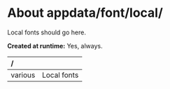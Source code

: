﻿# About appdata/font/local/
Local fonts should go here.

**Created at runtime:** Yes, always.

| **/**        |                                                                                                      |
|:------------ |:---------------------------------------------------------------------------------------------------- |
| various      | Local fonts                                                                                          |